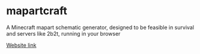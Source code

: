 # mapartcraft
A Minecraft mapart schematic generator, designed to be feasible in survival and servers like 2b2t, running in your browser  
  
[Website link](https://rebane2001.com/mapartcraft)